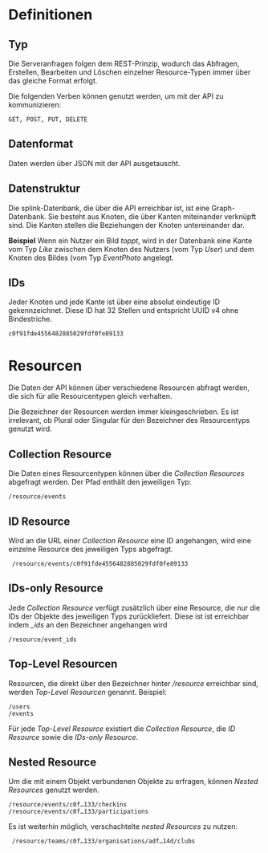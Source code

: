 # Definitionen

## Typ

Die Serveranfragen folgen dem REST-Prinzip, wodurch das Abfragen, Erstellen, Bearbeiten und Löschen einzelner Resource-Typen immer über das gleiche Format erfolgt.

Die folgenden Verben können genutzt werden, um mit der API zu kommunizieren:

	GET, POST, PUT, DELETE

## Datenformat

Daten werden über JSON mit der API ausgetauscht.

## Datenstruktur

Die splink-Datenbank, die über die API erreichbar ist, ist eine Graph-Datenbank. Sie besteht aus Knoten, die über Kanten miteinander verknüpft sind. Die Kanten stellen die Beziehungen der Knoten untereinander dar.

**Beispiel** Wenn ein Nutzer ein Bild *toppt*, wird in der Datenbank eine Kante vom Typ *Like* zwischen dem Knoten des Nutzers (vom Typ *User*) und dem Knoten des Bildes (vom Typ *EventPhoto* angelegt.

## IDs

Jeder Knoten und jede Kante ist über eine absolut eindeutige ID gekennzeichnet. Diese ID hat 32 Stellen und entspricht UUID v4 ohne Bindestriche.

	c0f91fde4556482885029fdf0fe89133


# Resourcen

Die Daten der API können über verschiedene Resourcen abfragt werden, die sich für alle Resourcentypen gleich verhalten.

Die Bezeichner der Resourcen werden immer kleingeschrieben. Es ist irrelevant, ob Plural oder Singular für den Bezeichner des Resourcentyps genutzt wird.

## Collection Resource

Die Daten eines Resourcentypen können über die *Collection Resources* abgefragt werden. Der Pfad enthält den jeweiligen Typ:

	/resource/events

## ID Resource

Wird an die URL einer *Collection Resource* eine ID angehangen, wird eine einzelne Resource des jeweiligen Typs abgefragt.

	 /resource/events/c0f91fde4556482885029fdf0fe89133

## IDs-only Resource

Jede *Collection Resource* verfügt zusätzlich über eine Resource, die nur die IDs der Objekte des jeweiligen Typs zurückliefert. Diese ist ist erreichbar indem *_ids* an den Bezeichner angehangen wird

	/resource/event_ids

## Top-Level Resourcen

Resourcen, die direkt über den Bezeichner hinter */resource* erreichbar sind, werden *Top-Level Resourcen* genannt. Beispiel:

	/users
	/events

Für jede *Top-Level Resource* existiert die *Collection Resource*, die *ID Resource* sowie die *IDs-only Resource*.

## Nested Resource

Um die mit einem Objekt verbundenen Objekte zu erfragen, können *Nested Resources* genutzt werden.

	/resource/events/c0f…133/checkins
	/resource/events/c0f…133/participations

Es ist weiterhin möglich, verschachtelte *nested Resources* zu nutzen:

	 /resource/teams/c0f…133/organisations/adf…14d/clubs
